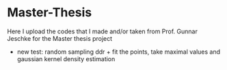 # Master-Thesis
Here I upload the codes that I made and/or taken from Prof. Gunnar Jeschke for the Master thesis project

- new test: random sampling ddr + fit the points, take maximal values and gaussian kernel density estimation
